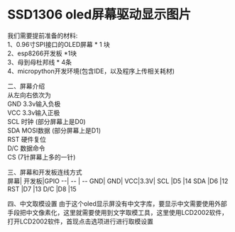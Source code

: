 # SSD1306 oled屏幕驱动显示图片
我们需要提前准备的材料:<br/>
1、0.96寸SPI接口的OLED屏幕 * 1 块<br/>
2、esp8266开发板 *1块<br/>
3、母到母杜邦线 * 4条<br/>
4、micropython开发环境(包含IDE，以及程序上传相关耗材)<br/>

二、屏幕介绍<br/>
从左向右依次为<br/>
GND  3.3v输入负极<br/>
VCC   3.3v输入正极<br/>
SCL   时钟  (部分屏幕上是D0)<br/>
SDA  MOSI数据    (部分屏幕上是D1)<br/>
RST  硬件复位<br/>
D/C  数据命令<br/>
CS  (7针屏幕上多的一针)


三、屏幕和开发板连线方式<br/>
屏幕| 开发板|GPIO
--| -- | --
GND| GND|
VCC|3.3V|
SCL	|D5	|14
SDA	|D6	|12
RST	|D7	|13
D/C	|D8	|15

四、中文取模设置
由于这个oled显示屏没有中文字库，要显示中文需要使用外部手段把中文像素化，这里就需要使用到文字取模工具，这里使用LCD2002软件，
打开LCD2002软件，首现点击选项进行进行取模设置

